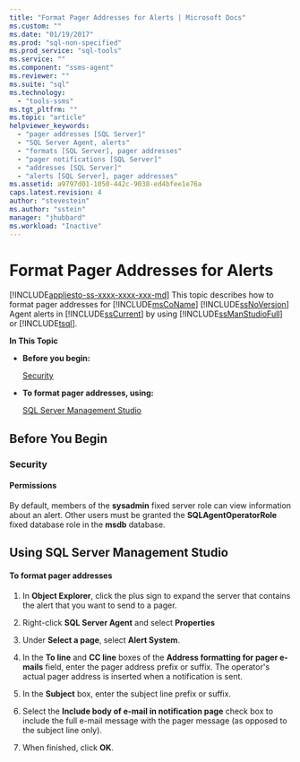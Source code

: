 ```yaml
---
title: "Format Pager Addresses for Alerts | Microsoft Docs"
ms.custom: ""
ms.date: "01/19/2017"
ms.prod: "sql-non-specified"
ms.prod_service: "sql-tools"
ms.service: ""
ms.component: "ssms-agent"
ms.reviewer: ""
ms.suite: "sql"
ms.technology: 
  - "tools-ssms"
ms.tgt_pltfrm: ""
ms.topic: "article"
helpviewer_keywords: 
  - "pager addresses [SQL Server]"
  - "SQL Server Agent, alerts"
  - "formats [SQL Server], pager addresses"
  - "pager notifications [SQL Server]"
  - "addresses [SQL Server]"
  - "alerts [SQL Server], pager addresses"
ms.assetid: a9797d01-1050-442c-9038-ed4bfee1e76a
caps.latest.revision: 4
author: "stevestein"
ms.author: "sstein"
manager: "jhubbard"
ms.workload: "Inactive"
---
```

# Format Pager Addresses for Alerts
[!INCLUDE[appliesto-ss-xxxx-xxxx-xxx-md](../../includes/appliesto-ss-xxxx-xxxx-xxx-md.md)]
This topic describes how to format pager addresses for [!INCLUDE[msCoName](../../includes/msconame_md.md)] [!INCLUDE[ssNoVersion](../../includes/ssnoversion_md.md)] Agent alerts in [!INCLUDE[ssCurrent](../../includes/sscurrent_md.md)] by using [!INCLUDE[ssManStudioFull](../../includes/ssmanstudiofull_md.md)] or [!INCLUDE[tsql](../../includes/tsql_md.md)].  
  
**In This Topic**  
  
-   **Before you begin:**  
  
    [Security](#Security)  
  
-   **To format pager addresses, using:**  
  
    [SQL Server Management Studio](#SSMSProcedure)  
  
## <a name="BeforeYouBegin"></a>Before You Begin  
  
### <a name="Security"></a>Security  
  
#### <a name="Permissions"></a>Permissions  
By default, members of the **sysadmin** fixed server role can view information about an alert. Other users must be granted the **SQLAgentOperatorRole** fixed database role in the **msdb** database.  
  
## <a name="SSMSProcedure"></a>Using SQL Server Management Studio  
  
#### To format pager addresses  
  
1.  In **Object Explorer**, click the plus sign to expand the server that contains the alert that you want to send to a pager.  
  
2.  Right-click **SQL Server Agent** and select **Properties**  
  
3.  Under **Select a page**, select **Alert System**.  
  
4.  In the **To line** and **CC line** boxes of the **Address formatting for pager e-mails** field, enter the pager address prefix or suffix. The operator's actual pager address is inserted when a notification is sent.  
  
5.  In the **Subject** box, enter the subject line prefix or suffix.  
  
6.  Select the **Include body of e-mail in notification page** check box to include the full e-mail message with the pager message (as opposed to the subject line only).  
  
7.  When finished, click **OK**.  
  
